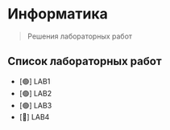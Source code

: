 # Информатика
> Решения лабораторных работ
## Список лабораторных работ
* [&#128994;] LAB1
* [&#128994;] LAB2
* [&#128994;] LAB3
* [&#x1F534;] LAB4
